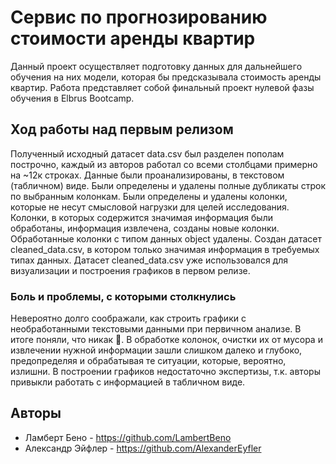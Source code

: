 # Сервис по прогнозированию стоимости аренды квартир
Данный проект осуществляет подготовку данных для дальнейшего обучения на них модели,
которая бы предсказывала стоимость аренды квартир.
Работа представляет собой финальный проект нулевой фазы обучения в Elbrus Bootcamp.

## Ход работы над первым релизом
Полученный исходный датасет data.csv был разделен пополам построчно,
каждый из авторов работал со всеми столбцами примерно на ~12к строках.
Данные были проанализированы, в текстовом (табличном) виде.
Были определены и удалены полные дубликаты строк по выбранным колонкам.
Были определены и удалены колонки, которые не несут смысловой нагрузки для целей исследования.
Колонки, в которых содержится значимая информация были обработаны, информация извлечена, созданы новые колонки.
Обработанные колонки с типом данных object удалены.
Создан датасет cleaned_data.csv, в котором только значимая информация в требуемых типах данных.
Датасет cleaned_data.csv уже использовался для визуализации и построения графиков в первом релизе.

### Боль и проблемы, с которыми столкнулись
Невероятно долго соображали, как строить графики с необработанными текстовыми данными
при первичном анализе. В итоге поняли, что никак 🫠.
В обработке колонок, очистки их от мусора и извлечении нужной информации зашли слишком далеко и глубоко,
предопределяя и обрабатывая те ситуации, которые, вероятно, излишни.
В построении графиков недостаточно экспертизы, т.к. авторы привыкли работать с
информацией в табличном виде.

## Авторы
* Ламберт Бено - https://github.com/LambertBeno
* Александр Эйфлер - https://github.com/AlexanderEyfler
